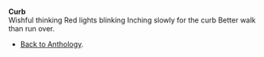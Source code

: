 **Curb**  
Wishful thinking
Red lights blinking
Inching slowly for the curb
Better walk than run over.  

- <a href="https://kushalsamant.github.io/anthology.html">Back to Anthology</a>.  